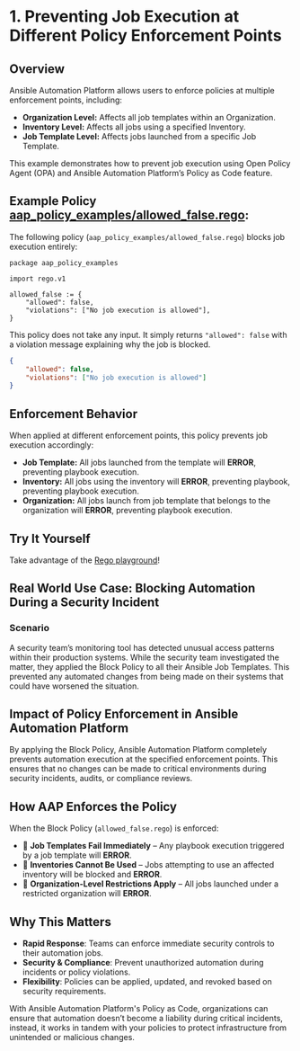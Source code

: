 # 1. Preventing Job Execution at Different Policy Enforcement Points

## Overview

Ansible Automation Platform allows users to enforce policies at multiple enforcement points, including:

* **Organization Level:** Affects all job templates within an Organization.
* **Inventory Level:** Affects all jobs using a specified Inventory.
* **Job Template Level:** Affects jobs launched from a specific Job Template.

This example demonstrates how to prevent job execution using Open Policy Agent (OPA) and Ansible Automation Platform’s Policy as Code feature.

## Example Policy [aap_policy_examples/allowed_false.rego](aap_policy_examples/allowed_false.rego):

The following policy (`aap_policy_examples/allowed_false.rego`) blocks job execution entirely:


```rego
package aap_policy_examples

import rego.v1

allowed_false := {
	"allowed": false,
	"violations": ["No job execution is allowed"],
}
```

This policy does not take any input. It simply returns `"allowed": false` with a violation message explaining why the job is blocked.

```json
{
	"allowed": false,
	"violations": ["No job execution is allowed"]
}
```

## Enforcement Behavior

When applied at different enforcement points, this policy prevents job execution accordingly:

- **Job Template:** All jobs launched from the template will **ERROR**, preventing playbook execution.
- **Inventory:** All jobs using the inventory will **ERROR**, preventing playbook, preventing playbook execution.
- **Organization:** All jobs launch from job template that belongs to the organization will **ERROR**, preventing playbook execution.

## Try It Yourself

Take advantage of the [Rego playground](https://play.openpolicyagent.org/p/2XGSy8Lh05)!

## Real World Use Case: Blocking Automation During a Security Incident

### Scenario  

A security team’s monitoring tool has detected unusual access patterns within their production systems. 
While the security team investigated the matter, they applied the Block Policy to all their Ansible Job Templates. 
This prevented any automated changes from being made on their systems that could have worsened the situation. 

## Impact of Policy Enforcement in Ansible Automation Platform  

By applying the Block Policy, Ansible Automation Platform completely prevents automation execution at the specified enforcement points. 
This ensures that no changes can be made to critical environments during security incidents, audits, or compliance reviews.  

## How AAP Enforces the Policy  

When the Block Policy (`allowed_false.rego`) is enforced:  

- 🚫 **Job Templates Fail Immediately** – Any playbook execution triggered by a job template will **ERROR**.  
- 🚫 **Inventories Cannot Be Used** – Jobs attempting to use an affected inventory will be blocked and **ERROR**.
- 🚫 **Organization-Level Restrictions Apply** – All jobs launched under a restricted organization will **ERROR**.  

## Why This Matters  

- **Rapid Response**: Teams can enforce immediate security controls to their automation jobs.  
- **Security & Compliance**: Prevent unauthorized automation during incidents or policy violations.  
- **Flexibility**: Policies can be applied, updated, and revoked based on security requirements.   

With Ansible Automation Platform's Policy as Code, organizations can ensure that automation doesn’t become a liability during critical incidents, instead, it works in tandem with your policies to protect infrastructure from unintended or malicious changes.  